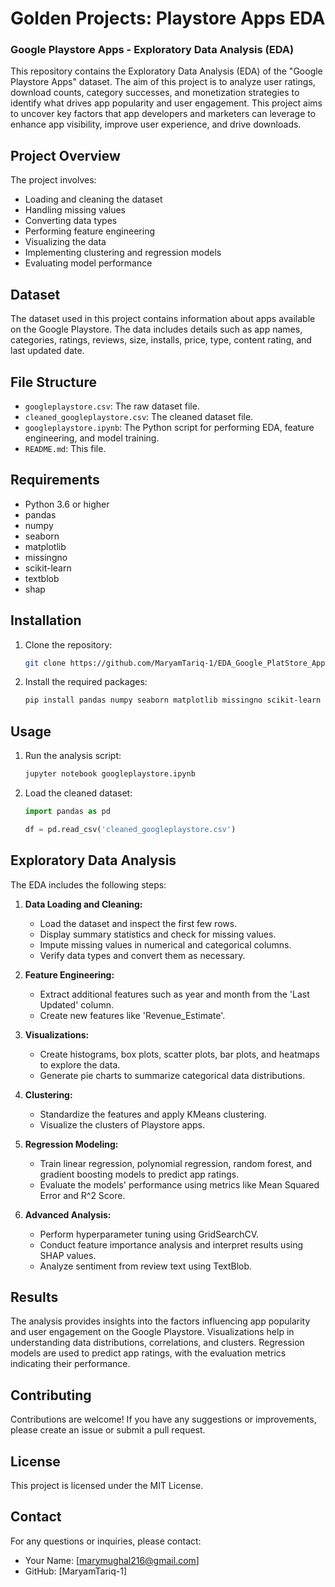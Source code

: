 # Golden Projects: Playstore Apps EDA

### Google Playstore Apps - Exploratory Data Analysis (EDA)

This repository contains the Exploratory Data Analysis (EDA) of the "Google Playstore Apps" dataset. The aim of this project is to analyze user ratings, download counts, category successes, and monetization strategies to identify what drives app popularity and user engagement. This project aims to uncover key factors that app developers and marketers can leverage to enhance app visibility, improve user experience, and drive downloads.

## Project Overview

The project involves:
- Loading and cleaning the dataset
- Handling missing values
- Converting data types
- Performing feature engineering
- Visualizing the data
- Implementing clustering and regression models
- Evaluating model performance

## Dataset

The dataset used in this project contains information about apps available on the Google Playstore. The data includes details such as app names, categories, ratings, reviews, size, installs, price, type, content rating, and last updated date.

## File Structure

- `googleplaystore.csv`: The raw dataset file.
- `cleaned_googleplaystore.csv`: The cleaned dataset file.
- `googleplaystore.ipynb`: The Python script for performing EDA, feature engineering, and model training.
- `README.md`: This file.

## Requirements

- Python 3.6 or higher
- pandas
- numpy
- seaborn
- matplotlib
- missingno
- scikit-learn
- textblob
- shap

## Installation

1. Clone the repository:
    ```bash
    git clone https://github.com/MaryamTariq-1/EDA_Google_PlatStore_Apps_Python.git
    ```

2. Install the required packages:
    ```bash
    pip install pandas numpy seaborn matplotlib missingno scikit-learn textblob shap
    ```

## Usage

1. Run the analysis script:
    ```bash
    jupyter notebook googleplaystore.ipynb
    ```

2. Load the cleaned dataset:
    ```python
    import pandas as pd

    df = pd.read_csv('cleaned_googleplaystore.csv')
    ```

## Exploratory Data Analysis

The EDA includes the following steps:

1. **Data Loading and Cleaning:**
   - Load the dataset and inspect the first few rows.
   - Display summary statistics and check for missing values.
   - Impute missing values in numerical and categorical columns.
   - Verify data types and convert them as necessary.

2. **Feature Engineering:**
   - Extract additional features such as year and month from the 'Last Updated' column.
   - Create new features like 'Revenue_Estimate'.

3. **Visualizations:**
   - Create histograms, box plots, scatter plots, bar plots, and heatmaps to explore the data.
   - Generate pie charts to summarize categorical data distributions.

4. **Clustering:**
   - Standardize the features and apply KMeans clustering.
   - Visualize the clusters of Playstore apps.

5. **Regression Modeling:**
   - Train linear regression, polynomial regression, random forest, and gradient boosting models to predict app ratings.
   - Evaluate the models' performance using metrics like Mean Squared Error and R^2 Score.

6. **Advanced Analysis:**
   - Perform hyperparameter tuning using GridSearchCV.
   - Conduct feature importance analysis and interpret results using SHAP values.
   - Analyze sentiment from review text using TextBlob.

## Results

The analysis provides insights into the factors influencing app popularity and user engagement on the Google Playstore. Visualizations help in understanding data distributions, correlations, and clusters. Regression models are used to predict app ratings, with the evaluation metrics indicating their performance.

## Contributing

Contributions are welcome! If you have any suggestions or improvements, please create an issue or submit a pull request.

## License

This project is licensed under the MIT License.

## Contact

For any questions or inquiries, please contact:
- Your Name: [marymughal216@gmail.com]
- GitHub: [MaryamTariq-1]
```
